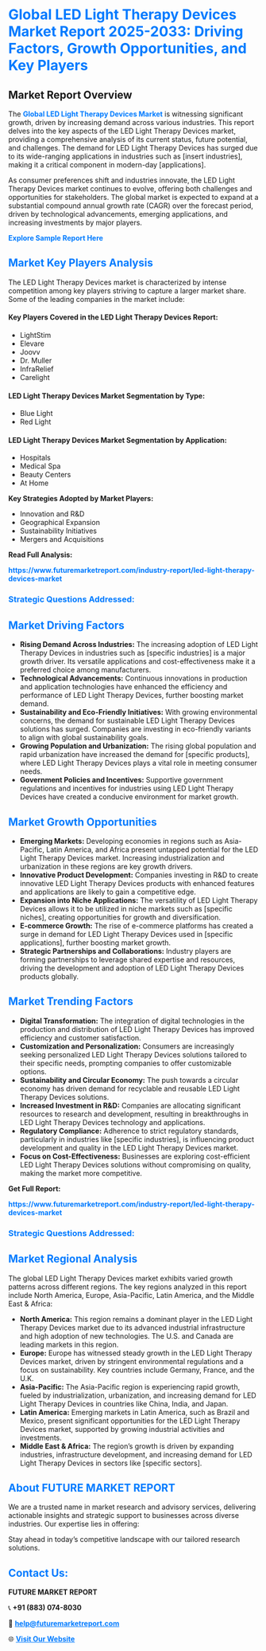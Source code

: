 <h1 style="color: #007BFF;">Global LED Light Therapy Devices Market Report 2025-2033: Driving Factors, Growth Opportunities, and Key Players</h1>

<section id="overview">
<h2>Market Report Overview</h2>
<p>The <a href="https://www.futuremarketreport.com/industry-report/led-light-therapy-devices-market" style="color: #007BFF; text-decoration: none;"><strong>Global LED Light Therapy Devices Market</strong></a> is witnessing significant growth, driven by increasing demand across various industries. This report delves into the key aspects of the LED Light Therapy Devices market, providing a comprehensive analysis of its current status, future potential, and challenges. The demand for LED Light Therapy Devices has surged due to its wide-ranging applications in industries such as [insert industries], making it a critical component in modern-day [applications].</p>
<p>As consumer preferences shift and industries innovate, the LED Light Therapy Devices market continues to evolve, offering both challenges and opportunities for stakeholders. The global market is expected to expand at a substantial compound annual growth rate (CAGR) over the forecast period, driven by technological advancements, emerging applications, and increasing investments by major players.</p>
</section>

<section id="overview">
<p><a href="https://www.futuremarketreport.com/request-sample/reportId=78727" style="color: #007BFF; text-decoration: none;"><strong>Explore Sample Report Here</strong></a></p>
</section>

<section id="key-players">
<h2 style="color: #007BFF;">Market Key Players Analysis</h2>
<p>The LED Light Therapy Devices market is characterized by intense competition among key players striving to capture a larger market share. Some of the leading companies in the market include:</p>
<h4>Key Players Covered in the LED Light Therapy Devices Report:</h4>
<ul><li>LightStim</li><li>Elevare</li><li>Joovv</li><li>Dr. Muller</li><li>InfraRelief</li><li>Carelight</li></ul>
<h4>LED Light Therapy Devices Market Segmentation by Type:</h4>
<ul><li>Blue Light</li><li>Red Light</li></ul>

<h4>LED Light Therapy Devices Market Segmentation by Application:</h4>
<ul><li>Hospitals</li><li>Medical Spa</li><li>Beauty Centers</li><li>At Home</li></ul>
<p><strong>Key Strategies Adopted by Market Players:</strong></p>
<ul>
<li>Innovation and R&D</li>
<li>Geographical Expansion</li>
<li>Sustainability Initiatives</li>
<li>Mergers and Acquisitions</li>
</ul>
</section>

<section>
<p><strong>Read Full Analysis: </strong></p><a href="https://www.futuremarketreport.com/industry-report/led-light-therapy-devices-market" style="color: #007BFF; text-decoration: none;"><strong>https://www.futuremarketreport.com/industry-report/led-light-therapy-devices-market</strong></a>
<h3 style="color: #007BFF;">Strategic Questions Addressed:</h3>
</section>

<section id="driving-factors">
<h2 style="color: #007BFF;">Market Driving Factors</h2>
<ul>
<li><strong>Rising Demand Across Industries:</strong> The increasing adoption of LED Light Therapy Devices in industries such as [specific industries] is a major growth driver. Its versatile applications and cost-effectiveness make it a preferred choice among manufacturers.</li>
<li><strong>Technological Advancements:</strong> Continuous innovations in production and application technologies have enhanced the efficiency and performance of LED Light Therapy Devices, further boosting market demand.</li>
<li><strong>Sustainability and Eco-Friendly Initiatives:</strong> With growing environmental concerns, the demand for sustainable LED Light Therapy Devices solutions has surged. Companies are investing in eco-friendly variants to align with global sustainability goals.</li>
<li><strong>Growing Population and Urbanization:</strong> The rising global population and rapid urbanization have increased the demand for [specific products], where LED Light Therapy Devices plays a vital role in meeting consumer needs.</li>
<li><strong>Government Policies and Incentives:</strong> Supportive government regulations and incentives for industries using LED Light Therapy Devices have created a conducive environment for market growth.</li>
</ul>
</section>

<section id="growth-opportunities">
<h2 style="color: #007BFF;">Market Growth Opportunities</h2>
<ul>
<li><strong>Emerging Markets:</strong> Developing economies in regions such as Asia-Pacific, Latin America, and Africa present untapped potential for the LED Light Therapy Devices market. Increasing industrialization and urbanization in these regions are key growth drivers.</li>
<li><strong>Innovative Product Development:</strong> Companies investing in R&D to create innovative LED Light Therapy Devices products with enhanced features and applications are likely to gain a competitive edge.</li>
<li><strong>Expansion into Niche Applications:</strong> The versatility of LED Light Therapy Devices allows it to be utilized in niche markets such as [specific niches], creating opportunities for growth and diversification.</li>
<li><strong>E-commerce Growth:</strong> The rise of e-commerce platforms has created a surge in demand for LED Light Therapy Devices used in [specific applications], further boosting market growth.</li>
<li><strong>Strategic Partnerships and Collaborations:</strong> Industry players are forming partnerships to leverage shared expertise and resources, driving the development and adoption of LED Light Therapy Devices products globally.</li>
</ul>
</section>

<section id="trending-factors">
<h2 style="color: #007BFF;">Market Trending Factors</h2>
<ul>
<li><strong>Digital Transformation:</strong> The integration of digital technologies in the production and distribution of LED Light Therapy Devices has improved efficiency and customer satisfaction.</li>
<li><strong>Customization and Personalization:</strong> Consumers are increasingly seeking personalized LED Light Therapy Devices solutions tailored to their specific needs, prompting companies to offer customizable options.</li>
<li><strong>Sustainability and Circular Economy:</strong> The push towards a circular economy has driven demand for recyclable and reusable LED Light Therapy Devices solutions.</li>
<li><strong>Increased Investment in R&D:</strong> Companies are allocating significant resources to research and development, resulting in breakthroughs in LED Light Therapy Devices technology and applications.</li>
<li><strong>Regulatory Compliance:</strong> Adherence to strict regulatory standards, particularly in industries like [specific industries], is influencing product development and quality in the LED Light Therapy Devices market.</li>
<li><strong>Focus on Cost-Effectiveness:</strong> Businesses are exploring cost-efficient LED Light Therapy Devices solutions without compromising on quality, making the market more competitive.</li>
</ul>
</section>

<section>
<p><strong>Get Full Report: </strong></p><a href="https://www.futuremarketreport.com/industry-report/led-light-therapy-devices-market" style="color: #007BFF; text-decoration: none;"><strong>https://www.futuremarketreport.com/industry-report/led-light-therapy-devices-market</strong></a>
<h3 style="color: #007BFF;">Strategic Questions Addressed:</h3>
</section>


<section id="regional-analysis">
<h2 style="color: #007BFF;">Market Regional Analysis</h2>
<p>The global LED Light Therapy Devices market exhibits varied growth patterns across different regions. The key regions analyzed in this report include North America, Europe, Asia-Pacific, Latin America, and the Middle East & Africa:</p>
<ul>
<li><strong>North America:</strong> This region remains a dominant player in the LED Light Therapy Devices market due to its advanced industrial infrastructure and high adoption of new technologies. The U.S. and Canada are leading markets in this region.</li>
<li><strong>Europe:</strong> Europe has witnessed steady growth in the LED Light Therapy Devices market, driven by stringent environmental regulations and a focus on sustainability. Key countries include Germany, France, and the U.K.</li>
<li><strong>Asia-Pacific:</strong> The Asia-Pacific region is experiencing rapid growth, fueled by industrialization, urbanization, and increasing demand for LED Light Therapy Devices in countries like China, India, and Japan.</li>
<li><strong>Latin America:</strong> Emerging markets in Latin America, such as Brazil and Mexico, present significant opportunities for the LED Light Therapy Devices market, supported by growing industrial activities and investments.</li>
<li><strong>Middle East & Africa:</strong> The region’s growth is driven by expanding industries, infrastructure development, and increasing demand for LED Light Therapy Devices in sectors like [specific sectors].</li>
</ul>
</section>

<footer>
<h2 style="color: #007BFF;">About FUTURE MARKET REPORT</h2>
<p>We are a trusted name in market research and advisory services, delivering actionable insights and strategic support to businesses across diverse industries. Our expertise lies in offering:</p>

<p>Stay ahead in today’s competitive landscape with our tailored research solutions.</p>

<h2 style="color: #007BFF;">Contact Us:</h2>
<p><strong>FUTURE MARKET REPORT</strong></p>
<p>📞 <strong>+91 (883) 074-8030</strong></p>
<p>📧 <strong><a href="mailto:help@futuremarketreport.com" style="color: #007BFF;">help@futuremarketreport.com</a></strong></p>
<p>🌐 <strong><a href="https://www.futuremarketreport.com/" style="color: #007BFF;">Visit Our Website</a></strong></p>
</footer>